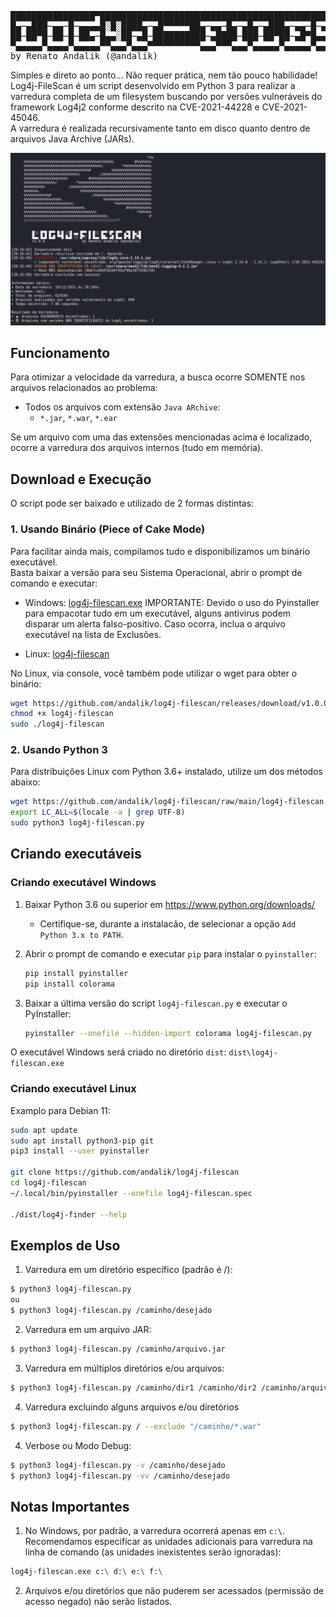 <pre>
████████████████▀███████████████████████████████████████████████████████████████████
█▄─▄███─▄▄─█─▄▄▄▄█░█░████▄─▄█▀▀▀▀▀██▄─▄▄─█▄─▄█▄─▄███▄─▄▄─█─▄▄▄▄█─▄▄▄─██▀▄─██▄─▀█▄─▄█
██─██▀█─██─█─██▄─█▄▄░██─▄█─██████████─▄████─███─██▀██─▄█▀█▄▄▄▄─█─███▀██─▀─███─█▄▀─██
▀▄▄▄▄▄▀▄▄▄▄▀▄▄▄▄▄▀▀▄▄▄▀▄▄▄▀▀▀▀▀▀▀▀▀▀▄▄▄▀▀▀▄▄▄▀▄▄▄▄▄▀▄▄▄▄▄▀▄▄▄▄▄▀▄▄▄▄▄▀▄▄▀▄▄▀▄▄▄▀▀▄▄▀
by Renato Andalik (@andalik)
</pre>

Simples e direto ao ponto... Não requer prática, nem tão pouco habilidade!  
Log4j-FileScan é um script desenvolvido em Python 3 para realizar a varredura completa de um filesystem buscando por versões vulneráveis do framework Log4j2 conforme descrito na CVE-2021-44228 e CVE-2021-45046.  
A varredura é realizada recursivamente tanto em disco quanto dentro de arquivos Java Archive (JARs).  

![log4j-filescan](https://github.com/andalik/log4j-filescan/blob/main/screenshot.png)

## Funcionamento

Para otimizar a velocidade da varredura, a busca ocorre SOMENTE nos arquivos relacionados ao problema:

 * Todos os arquivos com extensão `Java ARchive`:
    *  `*.jar`, `*.war`, `*.ear`

Se um arquivo com uma das extensões mencionadas acima é localizado, ocorre a varredura dos arquivos internos (tudo em memória).

## Download e Execução

O script pode ser baixado e utilizado de 2 formas distintas:  

### 1. Usando Binário (Piece of Cake Mode)

Para facilitar ainda mais, compilamos tudo e disponibilizamos um binário executável.  
Basta baixar a versão para seu Sistema Operacional, abrir o prompt de comando e executar:  

 * Windows: [log4j-filescan.exe](https://github.com/andalik/log4j-filescan/releases/download/v1.1.0/log4j-filescan.exe)
   IMPORTANTE: Devido o uso do Pyinstaller para empacotar tudo em um executável, alguns antivirus podem disparar um alerta falso-positivo. Caso ocorra, inclua o arquivo executável na lista de Exclusões.
   
 * Linux: [log4j-filescan](https://github.com/andalik/log4j-filescan/releases/download/v1.1.0/log4j-filescan)  

No Linux, via console, você também pode utilizar o wget para obter o binário:  

```bash
wget https://github.com/andalik/log4j-filescan/releases/download/v1.0.0/log4j-filescan -O log4j-filescan
chmod +x log4j-filescan
sudo ./log4j-filescan
```

### 2. Usando Python 3

Para distribuições Linux com Python 3.6+ instalado, utilize um dos métodos abaixo:  

```bash
wget https://github.com/andalik/log4j-filescan/raw/main/log4j-filescan.py
export LC_ALL=$(locale -a | grep UTF-8)
sudo python3 log4j-filescan.py
```

## Criando executáveis

### Criando executável Windows

1. Baixar Python 3.6 ou superior em https://www.python.org/downloads/

   * Certifique-se, durante a instalacão, de selecionar a opção `Add Python 3.x to PATH`.

2. Abrir o prompt de comando e executar `pip` para instalar o `pyinstaller`:

   ```bash
   pip install pyinstaller
   pip install colorama
   ```

3. Baixar a última versão do script `log4j-filescan.py` e executar o PyInstaller:

   ```bash
   pyinstaller --onefile --hidden-import colorama log4j-filescan.py
   ```

O executável Windows será criado no diretório `dist`: `dist\log4j-filescan.exe`

### Criando executável Linux

Examplo para Debian 11:

```bash
sudo apt update
sudo apt install python3-pip git
pip3 install --user pyinstaller

git clone https://github.com/andalik/log4j-filescan
cd log4j-filescan
~/.local/bin/pyinstaller --onefile log4j-filescan.spec

./dist/log4j-finder --help
```

## Exemplos de Uso

1. Varredura em um diretório específico (padrão é /):  
```bash
$ python3 log4j-filescan.py
ou
$ python3 log4j-filescan.py /caminho/desejado
```

2. Varredura em um arquivo JAR:  
```bash
$ python3 log4j-filescan.py /caminho/arquivo.jar
```

3. Varredura em múltiplos diretórios e/ou arquivos:  
```bash
$ python3 log4j-filescan.py /caminho/dir1 /caminho/dir2 /caminho/arquivo.jar
```

4. Varredura excluindo alguns arquivos e/ou diretórios
```bash
$ python3 log4j-filescan.py / --exclude "/caminho/*.war"
```

4. Verbose ou Modo Debug:  
```bash
$ python3 log4j-filescan.py -v /caminho/desejado
$ python3 log4j-filescan.py -vv /caminho/desejado
```

## Notas Importantes

1. No Windows, por padrão, a varredura ocorrerá apenas em `c:\`.
Recomendamos especificar as unidades adicionais para varredura na linha de comando (as unidades inexistentes serão ignoradas):

```bash
log4j-filescan.exe c:\ d:\ e:\ f:\
```

2. Arquivos e/ou diretórios que não puderem ser acessados (permissão de acesso negado) não serão listados.
